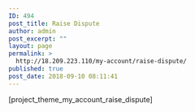 ```yaml
---
ID: 494
post_title: Raise Dispute
author: admin
post_excerpt: ""
layout: page
permalink: >
  http://18.209.223.110/my-account/raise-dispute/
published: true
post_date: 2018-09-10 08:11:41
---
```

[project_theme_my_account_raise_dispute]